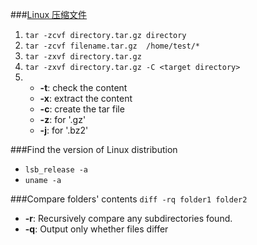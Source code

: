 ###[Linux 压缩文件][1]
  1. `tar -zcvf directory.tar.gz directory`
  2. `tar -zcvf filename.tar.gz  /home/test/*`
  3. `tar -zxvf directory.tar.gz`
  4. `tar -zxvf directory.tar.gz -C <target directory>`
  5.   - **-t**: check the content
       - **-x**: extract the content
       - **-c**: create the tar file
       - **-z**: for '.gz'
       - **-j**: for '.bz2'

  [1]:http://blog.csdn.net/yuyongpeng/article/details/1818717

###Find the version of Linux distribution
  - `lsb_release -a`
  - `uname -a`

###Compare folders' contents
    `diff -rq folder1 folder2`
  - **-r**: Recursively compare any subdirectories found. 
  - **-q**: Output only whether files differ
  
  
  


